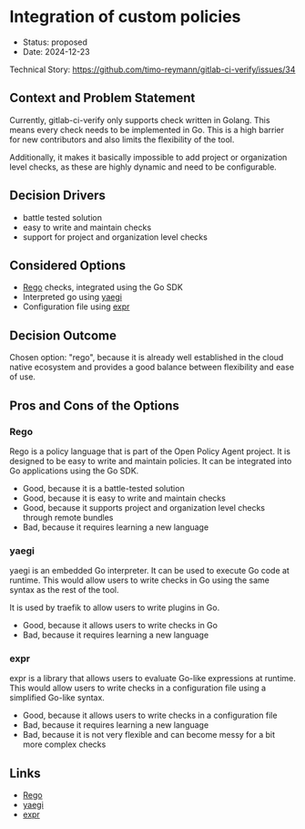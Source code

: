 # Integration of custom policies

* Status: proposed
* Date: 2024-12-23

Technical Story: https://github.com/timo-reymann/gitlab-ci-verify/issues/34

## Context and Problem Statement

Currently, gitlab-ci-verify only supports check written in Golang. This means every check needs to be implemented in Go.
This is a high barrier for new contributors and also limits the flexibility of the tool.

Additionally, it makes it basically impossible to add project or organization level checks, as these are highly dynamic
and need to be configurable.

## Decision Drivers <!-- optional -->

* battle tested solution
* easy to write and maintain checks
* support for project and organization level checks

## Considered Options

* [Rego] checks, integrated using the Go SDK
* Interpreted go using [yaegi]
* Configuration file using [expr]

## Decision Outcome

Chosen option: "rego",
because it is already well established in the cloud native ecosystem and provides a good balance between flexibility and
ease of use.

## Pros and Cons of the Options <!-- optional -->

### Rego

Rego is a policy language that is part of the Open Policy Agent project. It is designed to be easy to write and maintain
policies. It can be integrated into Go applications using the Go SDK.

* Good, because it is a battle-tested solution
* Good, because it is easy to write and maintain checks
* Good, because it supports project and organization level checks through remote bundles
* Bad, because it requires learning a new language

### yaegi

yaegi is an embedded Go interpreter. It can be used to execute Go code at runtime. This would allow users to write
checks in Go using the same syntax as the rest of the tool.

It is used by traefik to allow users to write plugins in Go.

* Good, because it allows users to write checks in Go
* Bad, because it requires learning a new language

### expr

expr is a library that allows users to evaluate Go-like expressions at runtime. This would allow users to write checks
in a configuration file using a simplified Go-like syntax.

* Good, because it allows users to write checks in a configuration file
* Bad, because it requires learning a new language
* Bad, because it is not very flexible and can become messy for a bit more complex checks

## Links <!-- optional -->

* [Rego]
* [yaegi]
* [expr]

[Rego]: https://www.openpolicyagent.org/docs/latest/policy-language/#what-is-rego

[yaegi]: https://github.com/traefik/yaegi

[expr]: https://github.com/expr-lang/expr

<!-- markdownlint-disable-file MD013 -->
